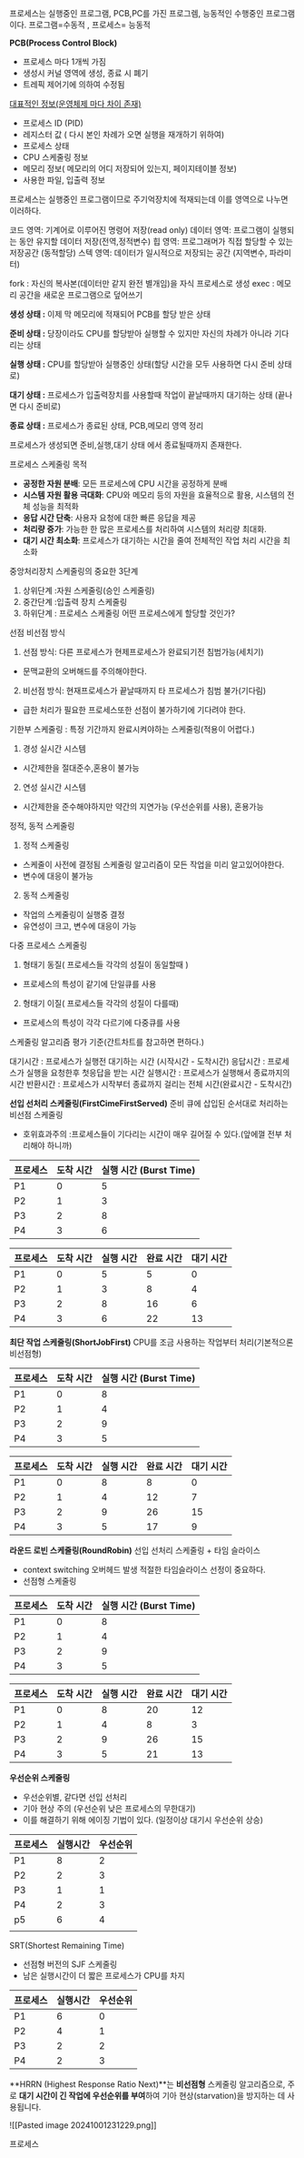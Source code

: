 프로세스는 실행중인 프로그램, PCB,PC를 가진 프로그렘, 능동적인 수행중인 프로그램이다.
프로그램=수동적 , 프로세스= 능동적

**PCB(Process Control Block)**
- 프로세스 마다 1개씩 가짐
- 생성시 커널 영역에 생성, 종료 시 폐기
- 트레픽 제어기에 의하여 수정됨

<u>대표적인 정보(운영체제 마다 차이 존재)</u>
- 프로세스 ID (PID)
- 레지스터 값 ( 다시 본인 차례가 오면 실행을 재개하기 위하여)
- 프로세스 상태
- CPU 스케줄링 정보
- 메모리 정보( 메모리의 어디 저장되어 있는지, 페이지테이블 정보)
- 사용한 파일, 입출력 정보

프로세스는 실행중인 프로그램이므로 주기억장치에 적재되는데
이를 영역으로 나누면 이러하다.

코드     영역: 기계어로 이루어진 명령어 저장(read only)
데이터 영역: 프로그램이 실행되는 동안 유지할 데이터 저장(전역,정적변수)
힙        영역: 프로그래머가 직접 할당할 수 있는 저장공간 (동적할당)
스텍     영역: 데이터가 일시적으로 저장되는 공간 (지역변수, 파라미터)



fork : 자신의 복사본(데이터만 같지 완전 별개임)을 자식 프로세스로 생성
exec : 메모리 공간을 새로운 프로그램으로 덮어쓰기   

**생성 상태 :** 이제 막 메모리에 적재되어 PCB를 할당 받은 상태

**준비 상태 :** 당장이라도 CPU를 할당받아 실행할 수 있지만 자신의 차례가 아니라 기다리는 상태

**실행 상태 :** CPU를 할당받아 실행중인 상태(할당 시간을 모두 사용하면 다시 준비 상태로)

**대기 상태 :** 프로세스가 입출력장치를 사용할때 작업이 끝날때까지 대기하는 상태 (끝나면 다시 준비로)

**종료 상태 :** 프로세스가 종료된 상태, PCB,메모리 영역 정리

프로세스가 생성되면 준비,실행,대기 상태 에서 종료될때까지 존재한다.

프로세스 스케줄링 목적
- **공정한 자원 분배**: 모든 프로세스에 CPU 시간을 공정하게 분배
- **시스템 자원 활용 극대화**: CPU와 메모리 등의 자원을 효율적으로 활용, 시스템의 전체 성능을 최적화
- **응답 시간 단축**: 사용자 요청에 대한 빠른 응답을 제공
- **처리량 증가**: 가능한 한 많은 프로세스를 처리하여 시스템의 처리량 최대화.
- **대기 시간 최소화**: 프로세스가 대기하는 시간을 줄여 전체적인 작업 처리 시간을 최소화

중앙처리장치 스케줄링의 중요한 3단계

1. 상위단계 :자원 스케줄링(승인 스케줄링)
2. 중간단계 :입출력 장치 스케줄링
3. 하위단계 : 프로세스 스케줄링 어떤 프로세스에게 할당할 것인가?

선점 비선점 방식
1. 선점 방식: 다른 프로세스가 현제프로세스가 완료되기전 침범가능(세치기)
- 문맥교환의 오버해드를 주의해야한다.

2. 비선점 방식: 현재프로세스가 끝날때까지 타 프로세스가 침범 불가(기다림)
- 급한 처리가 필요한 프로세스또한 선점이 불가하기에 기다려야 한다.

기한부 스케줄링 : 특정 기간까지 완료시켜야하는 스케줄링(적용이 어렵다.)
1. 경성 실시간 시스템 
- 시간제한을 절대준수,혼용이 불가능

2. 연성 실시간 시스템
- 시간제한을 준수해야하지만 약간의 지연가능 (우선순위를 사용), 혼용가능

정적, 동적 스케줄링
1. 정적 스케줄링
- 스케줄이 사전에 결정됨 스케줄링 알고리즘이 모든 작업을 미리 알고있어야한다.
- 변수에  대응이 불가능

2. 동적 스케줄링
- 작업의 스케줄링이 실행중 결정
- 유연성이 크고, 변수에 대응이 가능

다중 프로세스 스케줄링

1. 형태기 동질( 프로세스들 각각의 성질이 동일할때 )
- 프로세스의 특성이 같기에 단일큐를 사용

2. 형태기 이질( 프로세스들 각각의 성질이 다를때)
- 프로세스의 특성이 각각 다르기에 다중큐를 사용

스케줄링 알고리즘 평가 기준(간트차트를 참고하면 편하다.)

대기시간 : 프로세스가 실행전 대기하는 시간 (시작시간 - 도착시간)
응답시간 : 프로세스가 실행을 요청한후 첫응답을 받는 시간
실행시간 : 프로세스가 실행해서 종료까지의 시간
반환시간 : 프로세스가 시작부터 종료까지 걸리는 전체 시간(완료시간 - 도착시간)

**선입 선처리 스케줄링(FirstCimeFirstServed)**
준비 큐에 삽입된 순서대로 처리하는 비선점 스케줄링
- 호위효과주의 :프로세스들이 기다리는 시간이 매우 길어질 수 있다.(앞에껄 전부 처리해야 하니까)

|프로세스|도착 시간|실행 시간 (Burst Time)|
|---|---|---|
|P1|0|5|
|P2|1|3|
|P3|2|8|
|P4|3|6|


| 프로세스 | 도착 시간 | 실행 시간 | 완료 시간 | 대기 시간 |
| ---- | ----- | ----- | ----- | ----- |
| P1   | 0     | 5     | 5     | 0     |
| P2   | 1     | 3     | 8     | 4     |
| P3   | 2     | 8     | 16    | 6     |
| P4   | 3     | 6     | 22    | 13    |


**최단 작업 스케줄링(ShortJobFirst)**
CPU를 조금 사용하는 작업부터 처리(기본적으론 비선점형)

|프로세스|도착 시간|실행 시간 (Burst Time)|
|---|---|---|
|P1|0|8|
|P2|1|4|
|P3|2|9|
|P4|3|5|

| 프로세스 | 도착 시간 | 실행 시간 | 완료 시간 | 대기 시간 |
| ---- | ----- | ----- | ----- | ----- |
| P1   | 0     | 8     | 8     | 0     |
| P2   | 1     | 4     | 12    | 7     |
| P3   | 2     | 9     | 26    | 15    |
| P4   | 3     | 5     | 17    | 9     |


**라운드 로빈 스케줄링(RoundRobin)**
선입 선처리 스케줄링 + 타임 슬라이스
- context switching 오버헤드 발생 적절한 타임슬라이스 선정이 중요하다.
- 선점형 스케줄링

| 프로세스 | 도착 시간 | 실행 시간 (Burst Time) |
| ---- | ----- | ------------------ |
| P1   | 0     | 8                  |
| P2   | 1     | 4                  |
| P3   | 2     | 9                  |
| P4   | 3     | 5                  |

| 프로세스 | 도착 시간 | 실행 시간 | 완료 시간 | 대기 시간 |
| ---- | ----- | ----- | ----- | ----- |
| P1   | 0     | 8     | 20    | 12    |
| P2   | 1     | 4     | 8     | 3     |
| P3   | 2     | 9     | 26    | 15    |
| P4   | 3     | 5     | 21    | 13    |




**우선순위 스케줄링**
- 우선순위별, 같다면 선입 선처리 
- 기아 현상 주의 (우선순위 낮은 프로세스의 무한대기)
- 이를 해결하기 위해 에이징 기법이 있다. (일정이상 대기시 우선순위 상승)

| 프로세스 | 실행시간 | 우선순위 |
| ---- | ---- | ---- |
| P1   | 8    | 2    |
| P2   | 2    | 3    |
| P3   | 1    | 1    |
| P4   | 2    | 3    |
| p5   | 6    | 4    |
|      |      |      |

SRT(Shortest Remaining Time)
- 선점형 버전의 SJF 스케줄링
- 남은 실행시간이 더 짧은 프로세스가 CPU를 차지

| 프로세스 | 실행시간 | 우선순위 |
| ---- | ---- | ---- |
| P1   | 6    | 0    |
| P2   | 4    | 1    |
| P3   | 2    | 2    |
| P4   | 2    | 3    |

**HRRN (Highest Response Ratio Next)**는 **비선점형** 스케줄링 알고리즘으로, 주로 **대기 시간이 긴 작업에 우선순위를 부여**하여 기아 현상(starvation)을 방지하는 데 사용됩니다.

![[Pasted image 20241001231229.png]]


프로세스